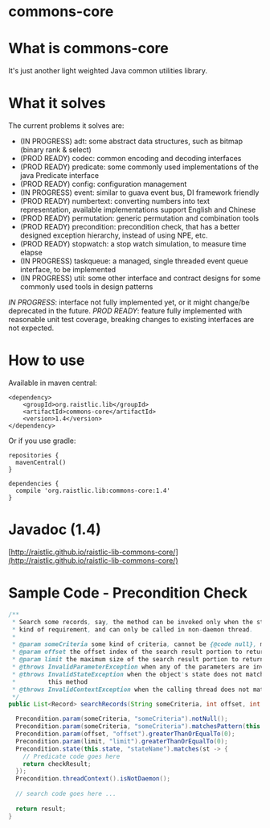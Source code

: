commons-core
==============

# What is commons-core 

It's just another light weighted Java common utilities library.

# What it solves

The current problems it solves are:

- (IN PROGRESS) adt: some abstract data structures, such as bitmap (binary rank & select)
- (PROD READY) codec: common encoding and decoding interfaces
- (PROD READY) predicate: some commonly used implementations of the java Predicate interface
- (PROD READY) config: configuration management
- (IN PROGRESS) event: similar to guava event bus, DI framework friendly
- (PROD READY) numbertext: converting numbers into text representation, available implementations support English and Chinese
- (PROD READY) permutation: generic permutation and combination tools
- (PROD READY) precondition: precondition check, that has a better designed exception hierarchy, instead of using NPE, etc.
- (PROD READY) stopwatch: a stop watch simulation, to measure time elapse
- (IN PROGRESS) taskqueue: a managed, single threaded event queue interface, to be implemented
- (IN PROGRESS) util: some other interface and contract designs for some commonly used tools in design patterns

*IN PROGRESS*: interface not fully implemented yet, or it might change/be deprecated in the future.
*PROD READY*: feature fully implemented with reasonable unit test coverage, breaking changes to existing interfaces are not expected.

# How to use

Available in maven central:
```
<dependency>
    <groupId>org.raistlic.lib</groupId>
    <artifactId>commons-core</artifactId>
    <version>1.4</version>
</dependency>
```

Or if you use gradle:
```
repositories {
  mavenCentral()
}

dependencies {
  compile 'org.raistlic.lib:commons-core:1.4'
}
```

# Javadoc (1.4)

[http://raistlic.github.io/raistlic-lib-commons-core/](http://raistlic.github.io/raistlic-lib-commons-core/)

# Sample Code - Precondition Check

``` java
/**
 * Search some records, say, the method can be invoked only when the state of the object meets some 
 * kind of requirement, and can only be called in non-daemon thread.
 *
 * @param someCriteria some kind of criteria, cannot be {@code null}, must match some pattern.
 * @param offset the offset index of the search result portion to return, cannot be less than {@code 0}.
 * @param limit the maximum size of the search result portion to return, cannot be less than {@code 0}.
 * @throws InvalidParameterException when any of the parameters are invalid.
 * @throws InvalidStateException when the object's state does not match the requirement for calling 
 *         this method
 * @throws InvalidContextException when the calling thread does not match the requirement
 */
public List<Record> searchRecords(String someCriteria, int offset, int limit) {

  Precondition.param(someCriteria, "someCriteria").notNull();
  Precondition.param(someCriteria, "someCriteria").matchesPattern(this.someRegexPattern);
  Precondition.param(offset, "offset").greaterThanOrEqualTo(0);
  Precondition.param(limit, "limit").greaterThanOrEqualTo(0);
  Precondition.state(this.state, "stateName").matches(st -> {
    // Predicate code goes here
    return checkResult;
  });
  Precondition.threadContext().isNotDaemon();
  
  // search code goes here ...
  
  return result;
}

```